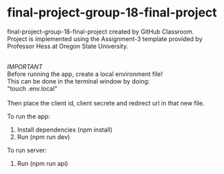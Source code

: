 # final-project-group-18-final-project
final-project-group-18-final-project created by GitHub Classroom. <br>
Project is implemented using the Assignment-3 template provided by Professor Hess at Oregon State University.<br><br>

*IMPORTANT*<br>
Before running the app, create a local environment file!<br>
This can be done in the terminal window by doing:<br>
"touch .env.local"<br><br>
Then place the client id, client secrete and redirect url in that new file.<br>

To run the app:
1) Install dependencies (npm install)
2) Run (npm run dev)

To run server:
1) Run (npm run api)
